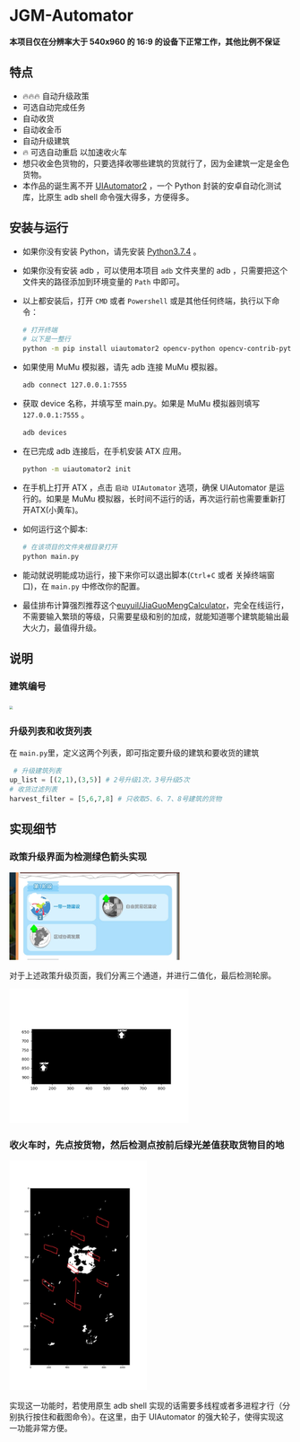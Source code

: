 # JGM-Automator

**本项目仅在分辨率大于 540x960 的 16:9 的设备下正常工作，其他比例不保证**

## 特点

- 🔥🔥🔥 自动升级政策
- 可选自动完成任务
- 自动收货
- 自动收金币
- 自动升级建筑
- 🔥 可选自动重启 以加速收火车
- 想只收金色货物的，只要选择收哪些建筑的货就行了，因为金建筑一定是金色货物。
- 本作品的诞生离不开 [UIAutomator2](https://github.com/openatx/uiautomator2) ，一个 Python 封装的安卓自动化测试库，比原生 adb shell 命令强大得多，方便得多。

## 安装与运行

- 如果你没有安装 Python，请先安装 [Python3.7.4](https://www.python.org/downloads/release/python-374/) 。

- 如果你没有安装 adb ，可以使用本项目 `adb` 文件夹里的 adb ，只需要把这个文件夹的路径添加到环境变量的 `Path` 中即可。

- 以上都安装后，打开 `CMD` 或者 `Powershell` 或是其他任何终端，执行以下命令：

  ```bash
  # 打开终端
  # 以下是一整行
  python -m pip install uiautomator2 opencv-python opencv-contrib-python==3.4.2.16 -i https://pypi.tuna.tsinghua.edu.cn/simple/
  ```

- 如果使用 MuMu 模拟器，请先 adb 连接 MuMu 模拟器。

  ```bash
  adb connect 127.0.0.1:7555
  ```

- 获取 device 名称，并填写至 main.py。如果是 MuMu 模拟器则填写 `127.0.0.1:7555` 。

  ```bash
  adb devices
  ```

- 在已完成 adb 连接后，在手机安装 ATX 应用。

  ```bash
  python -m uiautomator2 init
  ```

- 在手机上打开 ATX ，点击 `启动 UIAutomator` 选项，确保 UIAutomator 是运行的。如果是 MuMu 模拟器，长时间不运行的话，再次运行前也需要重新打开ATX(小黄车)。

+ 如何运行这个脚本:

  ```bash
  # 在该项目的文件夹根目录打开
  python main.py
  ```
  
+ 能动就说明能成功运行，接下来你可以退出脚本(`Ctrl`+`C` 或者 关掉终端窗口)，在 `main.py` 中修改你的配置。

+ 最佳排布计算强烈推荐这个[euyuil/JiaGuoMengCalculator](https://github.com/euyuil/JiaGuoMengCalculator)，完全在线运行，不需要输入繁琐的等级，只需要星级和别的加成，就能知道哪个建筑能输出最大火力，最值得升级。

## 说明

### 建筑编号

<img src="./assets/Screenshot.png" style="zoom:40%" />

### 升级列表和收货列表

在 `main.py`里，定义这两个列表，即可指定要升级的建筑和要收货的建筑

```py
 # 升级建筑列表
up_list = [(2,1),(3,5)] # 2号升级1次，3号升级5次
# 收货过滤列表
harvest_filter = [5,6,7,8] # 只收取5、6、7、8号建筑的货物
```

## 实现细节

### 政策升级界面为检测绿色箭头实现

<img src="./assets/Policies2.png" style="zoom:30%" />

对于上述政策升级页面，我们分离三个通道，并进行二值化，最后检测轮廓。

<img src="./assets/ArrowFind.png" style="zoom:50%" />

### 收火车时，先点按货物，然后检测点按前后绿光差值获取货物目的地

<img src="./assets/GreenSample2.jpeg" style="zoom:40%" />

实现这一功能时，若使用原生 adb shell 实现的话需要多线程或者多进程才行（分别执行按住和截图命令）。在这里，由于 UIAutomator 的强大轮子，使得实现这一功能非常方便。

